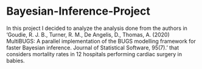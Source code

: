 # Bayesian-Inference-Project

In this project I decided to analyze the analysis done from the authors in ‘Goudie, R. J. B., Turner, R. M., De 
Angelis, D., Thomas, A. (2020) MultiBUGS: A parallel implementation of the BUGS modelling framework 
for faster Bayesian inference. Journal of Statistical Software, 95(7).’ that considers mortality rates in 12 
hospitals performing cardiac surgery in babies.
